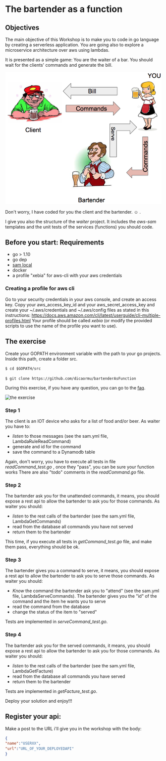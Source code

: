 # The bartender as a function

## Objectives

The main objective of this Workshop is to make you to code in go language by creating a serverless application.
You are going also to explore a microservice architecture over aws using lambdas.

It is presented as a simple game: You are the waiter of a bar. You should wait for the clients' commands and generate the bill.

![the bartender](https://github.com/dicaormu/bartenderAsFunction/blob/solution/bartenderHL.png "The bartender")


Don't worry, I have coded for you the client and the bartender. :relaxed: .

I give you also the structure of the *waiter* project. It includes the *aws-sam* templates and the unit tests of the services (functions) you should code. 

## Before you start: Requirements

* go > 1.10 
* go dep
* [sam local](https://github.com/awslabs/aws-sam-cli)
* docker
* a profile "xebia" for aws-cli with your aws credentials

### Creating a profile for aws cli

Go to your security credentials in your aws console, and create an access key. Copy your aws_access_key_id
and your aws_secret_access_key  and  create your ~/.aws/credentials and  ~/.aws/config files as stated in this instructions: https://docs.aws.amazon.com/cli/latest/userguide/cli-multiple-profiles.html
Your profile should be called *xebia* (or modify the provided scripts to use the name of the profile you want to use).

## The exercise 

Create your GOPATH environment variable with the path to your go projects.
Inside this path, create a folder src.

```
$ cd $GOPATH/src

$ git clone https://github.com/dicaormu/bartenderAsFunction
```


During this exercise, if you have any question, you can go to the [faq](FAQ.md).

![the exercise](https://docs.google.com/drawings/d/e/2PACX-1vQo9d9tz8Mm0s_NxGLRni0yA6V7r6YDlaJtOHQLblMqXi9jWjkIfv-v8L0eHsnF_XSIbTK2Yg7tecY0/pub?w=480&h=360)

### Step 1
The client is an IOT device who asks for a list of food and/or beer.
As waiter you have to:  
* *listen* to those messages (see the sam.yml file, LambdaRuleReadCommand)
* generate and id for the command
* save the command to a Dynamodb table

Again, don't worry, you have to execute all tests in file *readCommand_test.go* , once they "pass", you can be sure your function works
There are also "todo" comments in the *readCommand.go* file.

### Step 2
The bartender ask you for the unattended commands, it means, you should expose a rest api to allow the bartender to ask you for those commands.
As waiter you should:
* *listen* to the rest calls of the bartender (see the sam.yml file, LambdaGetCommands)
* read from the database all commands you have not served
* return them to the bartender

This time, if you execute all tests in *getCommand_test.go* file, and make them pass, everything should be ok.

### Step 3
The bartender gives you a command to serve, it means, you should expose a rest api to allow the bartender to ask you to serve those commands.
As waiter you should:
* *Know* the command the bartender ask you to "attend" (see the sam.yml file, LambdaServeCommands). The bartender gives you the "id" of the command and the item he wants you to serve
* read the command from the database
* change the status of the item to "served" 

Tests are implemented in *serveCommand_test.go*.

### Step 4
The bartender ask you for the served commands, it means, you should expose a rest api to allow the bartender to ask you for those commands.
As waiter you should:
* *listen* to the rest calls of the bartender (see the sam.yml file, LambdaGetFacture)
* read from the database all commands you have served
* return them to the bartender

Tests are implemented in *getFacture_test.go*.

Deploy your solution and enjoy!!!

## Register your api:
Make a post to the URL i'll give you in the workshop with the body:

```json
{ 
"name":"USERXX",
"url":"URL_OF_YOUR_DEPLOYEDAPI"
}
```